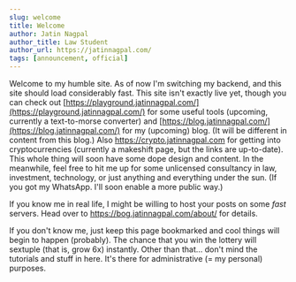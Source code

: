 ```yaml
---
slug: welcome
title: Welcome
author: Jatin Nagpal
author_title: Law Student
author_url: https://jatinnagpal.com/
tags: [announcement, official]
---
```


Welcome to my humble site. As of now I'm switching my backend, and this site should load considerably fast. This site isn't exactly live yet, though you can check out [https://playground.jatinnagpal.com/](https://playground.jatinnagpal.com/) for some useful tools (upcoming, currently a text-to-morse converter) and [https://blog.jatinnagpal.com/](https://blog.jatinnagpal.com/) for my (upcoming) blog. (It will be different in content from this blog.) Also https://crypto.jatinnagpal.com for getting into cryptocurrencies (currently a makeshift page, but the links are up-to-date). This whole thing will soon have some dope design and content. In the meanwhile, feel free to hit me up for some unlicensed consultancy in law, investment, technology, or just anything and everything under the sun. (If you got my WhatsApp. I'll soon enable a more public way.)

If you know me in real life, I might be willing to host your posts on some *fast* servers. Head over to https://bog.jatinnagpal.com/about/ for details.

If you don't know me, just keep this page bookmarked and cool things will begin to happen (probably). The chance that you win the lottery will sextuple (that is, grow 6x) instantly. Other than that... don't mind the tutorials and stuff in here. It's there for administrative (= my personal) purposes.
